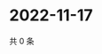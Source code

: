 # 2022-11-17

共 0 条

<!-- BEGIN WEIBO -->
<!-- 最后更新时间 Thu Nov 17 2022 17:00:59 GMT+0800 (China Standard Time) -->

<!-- END WEIBO -->
